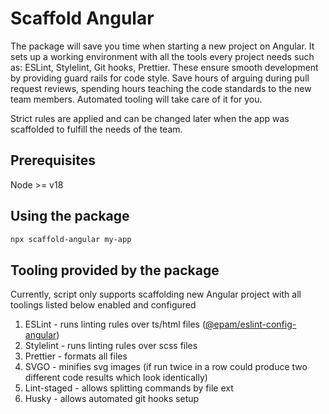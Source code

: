 # Scaffold Angular

The package will save you time when starting a new project on Angular. It sets up a working environment with all the
tools every project needs such as: ESLint, Stylelint, Git hooks, Prettier.
These ensure smooth development by providing guard rails for code style. Save hours of arguing during pull request
reviews, spending hours teaching the code standards to the new team members. Automated tooling will take care of it for
you.

Strict rules are applied and can be changed later when the app was scaffolded to fulfill the needs of the team.

## Prerequisites

Node >= v18

## Using the package

```bash
npx scaffold-angular my-app
```

## Tooling provided by the package

Currently, script only supports scaffolding new Angular project with all toolings listed below enabled and configured

1. ESLint - runs linting rules over ts/html
   files ([@epam/eslint-config-angular](https://www.npmjs.com/package/@epam/eslint-config-angular))
2. Stylelint - runs linting rules over scss files
3. Prettier - formats all files
4. SVGO - minifies svg images (if run twice in a row could produce two different code results which look identically)
5. Lint-staged - allows splitting commands by file ext
6. Husky - allows automated git hooks setup
